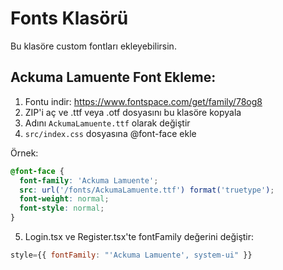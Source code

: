 # Fonts Klasörü

Bu klasöre custom fontları ekleyebilirsin.

## Ackuma Lamuente Font Ekleme:

1. Fontu indir: https://www.fontspace.com/get/family/78og8
2. ZIP'i aç ve .ttf veya .otf dosyasını bu klasöre kopyala
3. Adını `AckumaLamuente.ttf` olarak değiştir
4. `src/index.css` dosyasına @font-face ekle

Örnek:
```css
@font-face {
  font-family: 'Ackuma Lamuente';
  src: url('/fonts/AckumaLamuente.ttf') format('truetype');
  font-weight: normal;
  font-style: normal;
}
```

5. Login.tsx ve Register.tsx'te fontFamily değerini değiştir:
```javascript
style={{ fontFamily: "'Ackuma Lamuente', system-ui" }}
```
